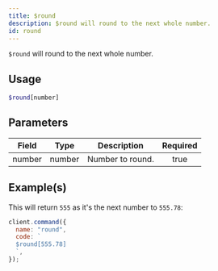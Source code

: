 ```yaml
---
title: $round
description: $round will round to the next whole number.
id: round
---
```


`$round` will round to the next whole number.

## Usage

```php
$round[number]
```

## Parameters

| Field  | Type   | Description      | Required |
| ------ | ------ | ---------------- | :------: |
| number | number | Number to round. |   true   |

## Example(s)

This will return `555` as it's the next number to `555.78`:

```javascript
client.command({
  name: "round",
  code: `
  $round[555.78]
  `,
});
```
